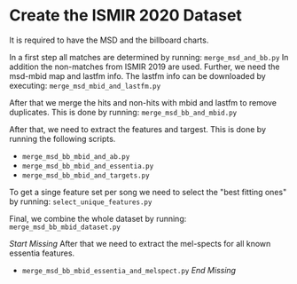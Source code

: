 # Create the ISMIR 2020 Dataset

It is required to have the MSD and the billboard charts.

In a first step all matches are determined by running: `merge_msd_and_bb.py`
In addition the non-matches from ISMIR 2019 are used. Further, we need the
msd-mbid map and lastfm info. The lastfm info can be downloaded by executing:
`merge_msd_mbid_and_lastfm.py`

After that we merge the hits and non-hits with mbid and lastfm to remove
duplicates. This is done by running: `merge_msd_bb_and_mbid.py`

After that, we need to extract the features and targest. This is done by
running the following scripts.
* `merge_msd_bb_mbid_and_ab.py`
* `merge_msd_bb_mbid_and_essentia.py`
* `merge_msd_bb_mbid_and_targets.py`

To get a singe feature set per song we need to select the "best fitting ones"
by running:
`select_unique_features.py`

Final, we combine the whole dataset by running: `merge_msd_bb_mbid_dataset.py`

*Start Missing*
After that we need to extract the mel-spects for all known essentia features.
* `merge_msd_bb_mbid_essentia_and_melspect.py`
*End Missing*
